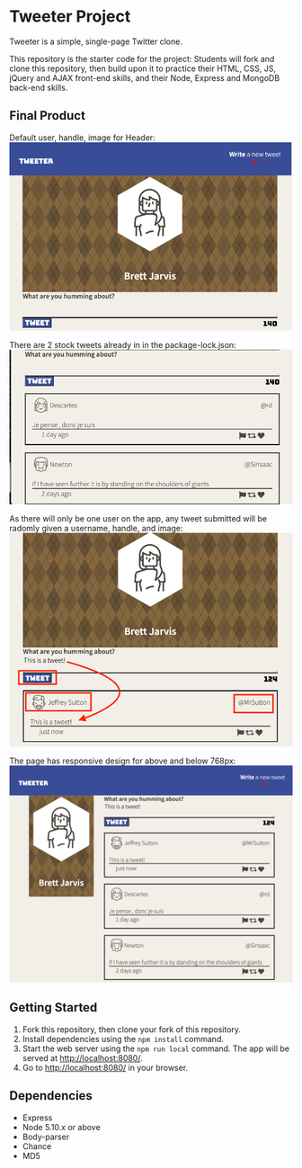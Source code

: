# Tweeter Project

Tweeter is a simple, single-page Twitter clone.

This repository is the starter code for the project: Students will fork and clone this repository, then build upon it to practice their HTML, CSS, JS, jQuery and AJAX front-end skills, and their Node, Express and MongoDB back-end skills.

## Final Product
Default user, handle, image for Header:
!["Tweeter Header"](https://github.com/bbjarvis/tweeter/blob/master/docs/Tweeter%20Header.png)

There are 2 stock tweets already in in the package-lock.json:
!["Initial Tweets"](https://github.com/bbjarvis/tweeter/blob/master/docs/Initial%20Tweets.png)

As there will only be one user on the app, any tweet submitted will be radomly given a username, handle, and image:
!["Example Tweets"](https://github.com/bbjarvis/tweeter/blob/master/docs/Example%20Tweets.png)

The page has responsive design for above and below 768px:
!["Responsive"](https://github.com/bbjarvis/tweeter/blob/master/docs/Responsive.png)

## Getting Started

1. Fork this repository, then clone your fork of this repository.
2. Install dependencies using the `npm install` command.
3. Start the web server using the `npm run local` command. The app will be served at <http://localhost:8080/>.
4. Go to <http://localhost:8080/> in your browser.

## Dependencies

- Express
- Node 5.10.x or above
- Body-parser
- Chance
- MD5